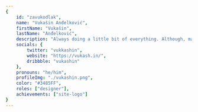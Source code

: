 ```yaml
---
{
	id: "zavukodlak",
	name: "Vukašin Anđelković",
	firstName: "Vukašin",
	lastName: "Anđelković",
	description: "Always doing a little bit of everything. Although, mainly focusing on design, logos, illustrations and paintings.\nI created the logo and all of the unicorns you see peeking out in some of the profile pictures!",
	socials: {
		twitter: "vukkashin",
		website: "https://vukash.in/",
		dribbble: "vukashin"
	},
	pronouns: "he/him",
	profileImg: "./vukashin.png",
	color: "#3485FF",
	roles: ["designer"],
	achievements: ["site-logo"]
}
---
```

